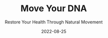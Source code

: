 ---
date: 2022-08-25
dateYear: 2022
isbn: 9781943370108
title: Move Your DNA
subtitle: Restore Your Health Through Natural Movement
description: "Humorous, fascinating, and science based, the bestselling first edition of Move Your DNA has been updated and expanded to include a comprehensive three-level exercise program. In layperson-friendly, terms Move Your DNA addresses the vast quantities of disease we are suffering from, identifying our lack of movement as the primary cause. Readers can use the corrective exercises and lifestyle changes Katy Bowman has created to help each of us transition to healthy, naturally moving bodies. Move Your DNA explains the science behind our need for natural movement -- right down to the cellular level. It examines the differences between the movements in a typical hunter-gatherer's life and the movements in our own. It shows the many problems with using exercise like movement vitamins instead of addressing the deeper issue of our poor movement diet. Best of all, Move Your DNA contains the corrective exercises, habit modifications, and simple lifestyle changes we need to make in order to slowly mobilize our body to decrease pain and uncover our naturally healthy, reflex-driven selves. From couch potatoes to professional athletes, new parents to seniors, readers will love Bowman's humorous, passionate, and science-based guide to restoring your body and reclaiming your life."
cover: cover-move-your-dna.jpeg
coverGoogle: https://books.google.com/books/content?id=Qm1gvgAACAAJ&printsec=frontcover&img=1&zoom=1&source=gbs_api
pageCount: 280
authors: "Katy Bowman"
publishers: Propriometrics Press
published: 2017-05
publishedYear: 2017
shelves:
- non-fiction
- health
portfolioFeature: true
---
